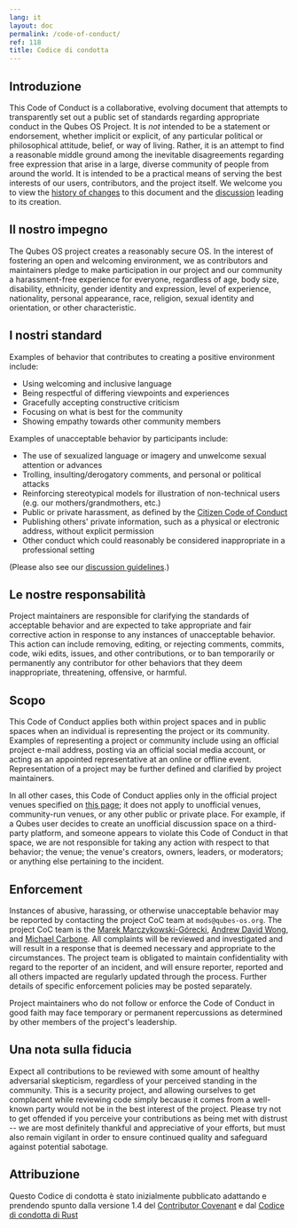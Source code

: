 ```yaml
---
lang: it
layout: doc
permalink: /code-of-conduct/
ref: 118
title: Codice di condotta
---
```


## Introduzione

This Code of Conduct is a collaborative, evolving document that attempts to
transparently set out a public set of standards regarding appropriate conduct
in the Qubes OS Project. It is *not* intended to be a statement or endorsement,
whether implicit or explicit, of any particular political or philosophical
attitude, belief, or way of living. Rather, it is an attempt to find a
reasonable middle ground among the inevitable disagreements regarding free
expression that arise in a large, diverse community of people from around the
world. It is intended to be a practical means of serving the best interests of
our users, contributors, and the project itself. We welcome you to view the
[history of
changes](https://github.com/QubesOS/qubes-doc/commits/master/about/code-of-conduct.md)
to this document and the
[discussion](https://github.com/QubesOS/qubes-issues/issues/2163) leading to
its creation.

## Il nostro impegno

The Qubes OS project creates a reasonably secure OS. In the interest of
fostering an open and welcoming environment, we as contributors and maintainers
pledge to make participation in our project and our community a harassment-free
experience for everyone, regardless of age, body size, disability, ethnicity,
gender identity and expression, level of experience, nationality, personal
appearance, race, religion, sexual identity and orientation, or other
characteristic.

## I nostri standard

Examples of behavior that contributes to creating a positive environment
include:

- Using welcoming and inclusive language
- Being respectful of differing viewpoints and experiences
- Gracefully accepting constructive criticism
- Focusing on what is best for the community
- Showing empathy towards other community members

Examples of unacceptable behavior by participants include:

- The use of sexualized language or imagery and unwelcome sexual attention or
  advances
- Trolling, insulting/derogatory comments, and personal or political attacks
- Reinforcing stereotypical models for illustration of non-technical users
  (e.g. our mothers/grandmothers, etc.)
- Public or private harassment, as defined by the [Citizen Code of
  Conduct](https://github.com/stumpsyn/policies/blob/master/citizen_code_of_conduct.md)
- Publishing others' private information, such as a physical or electronic
  address, without explicit permission
- Other conduct which could reasonably be considered inappropriate in a
  professional setting

(Please also see our [discussion guidelines](/support/#discussion-guidelines).)

## Le nostre responsabilità

Project maintainers are responsible for clarifying the standards of acceptable
behavior and are expected to take appropriate and fair corrective action in
response to any instances of unacceptable behavior. This action can include
removing, editing, or rejecting comments, commits, code, wiki edits, issues,
and other contributions, or to ban temporarily or permanently any contributor
for other behaviors that they deem inappropriate, threatening, offensive, or
harmful.

## Scopo

This Code of Conduct applies both within project spaces and in public spaces
when an individual is representing the project or its community. Examples of
representing a project or community include using an official project e-mail
address, posting via an official social media account, or acting as an
appointed representative at an online or offline event. Representation of a
project may be further defined and clarified by project maintainers.

In all other cases, this Code of Conduct applies only in the official project
venues specified on [this page](/support/); it does not apply to unofficial
venues, community-run venues, or any other public or private place. For
example, if a Qubes user decides to create an unofficial discussion space on a
third-party platform, and someone appears to violate this Code of Conduct in
that space, we are not responsible for taking any action with respect to that
behavior; the venue; the venue's creators, owners, leaders, or moderators; or
anything else pertaining to the incident.

## Enforcement

Instances of abusive, harassing, or otherwise unacceptable behavior may be
reported by contacting the project CoC team at `mods@qubes-os.org`. The project
CoC team is the [Marek
Marczykowski-Górecki](/team/#marek-marczykowski-g%C3%B3recki), [Andrew David
Wong](/team/#andrew-david-wong), and [Michael Carbone](/team/#michael-carbone).
All complaints will be reviewed and investigated and will result in a response
that is deemed necessary and appropriate to the circumstances. The project team
is obligated to maintain confidentiality with regard to the reporter of an
incident, and will ensure reporter, reported and all others impacted are
regularly updated through the process. Further details of specific enforcement
policies may be posted separately.

Project maintainers who do not follow or enforce the Code of Conduct in good
faith may face temporary or permanent repercussions as determined by other
members of the project's leadership.

## Una nota sulla fiducia

Expect all contributions to be reviewed with some amount of healthy adversarial
skepticism, regardless of your perceived standing in the community. This is a
security project, and allowing ourselves to get complacent while reviewing code
simply because it comes from a well-known party would not be in the best
interest of the project. Please try not to get offended if you perceive your
contributions as being met with distrust -- we are most definitely thankful and
appreciative of your efforts, but must also remain vigilant in order to ensure
continued quality and safeguard against potential sabotage.

## Attribuzione
Questo Codice di condotta è stato inizialmente pubblicato adattando e prendendo spunto dalla versione 1.4 del [Contributor Covenant](https://contributor-covenant.org/version/1/4) e dal [Codice di condotta di Rust](https://www.rust-lang.org/en-US/conduct.html)
